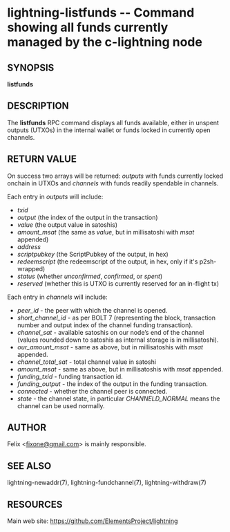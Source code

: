 lightning-listfunds -- Command showing all funds currently managed by the c-lightning node
==========================================================================================

SYNOPSIS
--------

**listfunds**

DESCRIPTION
-----------

The **listfunds** RPC command displays all funds available, either in
unspent outputs (UTXOs) in the internal wallet or funds locked in
currently open channels.

RETURN VALUE
------------

On success two arrays will be returned: *outputs* with funds currently
locked onchain in UTXOs and *channels* with funds readily spendable in
channels.

Each entry in *outputs* will include:
-   *txid*
-   *output* (the index of the output in the transaction)
-   *value* (the output value in satoshis)
-   *amount\_msat* (the same as *value*, but in millisatoshi with *msat*
    appended)
-   *address*
-   *scriptpubkey* (the ScriptPubkey of the output, in hex)
-   *redeemscript* (the redeemscript of the output, in hex, only if it's p2sh-wrapped)
-   *status* (whether *unconfirmed*, *confirmed*, or *spent*)
-   *reserved* (whether this is UTXO is currently reserved for an in-flight tx)

Each entry in *channels* will include:
-   *peer\_id* - the peer with which the channel is opened.
-   *short\_channel\_id* - as per BOLT 7 (representing the block,
    transaction number and output index of the channel funding
    transaction).
-   *channel\_sat* - available satoshis on our node’s end of the channel
    (values rounded down to satoshis as internal storage is in
    millisatoshi).
-   *our\_amount\_msat* - same as above, but in millisatoshis with
    *msat* appended.
-   *channel\_total\_sat* - total channel value in satoshi
-   *amount\_msat* - same as above, but in millisatoshis with *msat*
    appended.
-   *funding\_txid* - funding transaction id.
-   *funding\_output* - the index of the output in the funding
    transaction.
-   *connected* - whether the channel peer is connected.
-   *state* - the channel state, in particular *CHANNELD_NORMAL* means the
    channel can be used normally.

AUTHOR
------

Felix <<fixone@gmail.com>> is mainly responsible.

SEE ALSO
--------

lightning-newaddr(7), lightning-fundchannel(7), lightning-withdraw(7)

RESOURCES
---------

Main web site: <https://github.com/ElementsProject/lightning>

